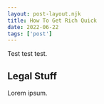 ```yaml
---
layout: post-layout.njk
title: How To Get Rich Quick
date: 2022-06-22
tags: ['post']
---
```

<!-- Excerpt Start -->

Test test test.

<!-- Excerpt End -->
 
## Legal Stuff
Lorem ipsum.